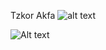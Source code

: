 Tzkor Akfa
![alt text](https://github.com/JahongirmirzoDv/TezkorAkfa/blob/master/app/Screenshot%202024-08-27%20at%204.27.00%E2%80%AFAM.png?raw=true)

![Alt text](relative%20(https://github.com/JahongirmirzoDv/TezkorAkfa/blob/master/app/Screenshot%202024-08-27%20at%204.27.00%E2%80%AFAM.png)?raw=true "Title")
